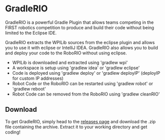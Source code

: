 # GradleRIO
GradleRIO is a powerful Gradle Plugin that allows teams competing in the FIRST
robotics competition to produce and build their code without being limited to
the Eclipse IDE.

GradleRIO extracts the WPILib sources from the eclipse plugin and allows you to
use it with eclipse or IntelliJ IDEA. GradleRIO also allows you to build and
deploy your code to the RoboRIO without using eclipse.  


* WPILib is downloaded and extracted using 'gradlew wpi'
* A workspace is setup using 'gradlew idea' or 'gradlew eclipse'
* Code is deployed using 'gradlew deploy' or 'gradlew deployIP' (deployIP for custom IP addresses)
* Robot Code or the RoboRIO can be restarted using 'gradlew robot' or 'gradlew reboot'
* Robot Code can be removed from the RoboRIO using 'gradlew cleanRIO'


## Download
To get GradleRIO, simply head to the [releases page](http://github.com/Open-RIO/GradleRIO/releases) and download the .zip file containing the archive. Extract it to your working directory and get coding!
